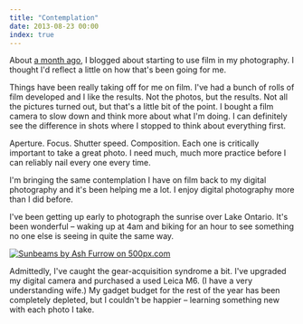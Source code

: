 ```yaml
---
title: "Contemplation"
date: 2013-08-23 00:00
index: true
---
```


About [a month ago](/blog/film), I blogged about starting to use film in my photography. I thought I'd reflect a little on how that's been going for me.

Things have been really taking off for me on film. I've had a bunch of rolls of film developed and I like the results. Not the photos, but the results. Not all the pictures turned out, but that's a little bit of the point. I bought a film camera to slow down and think more about what I'm doing. I can definitely see the difference in shots where I stopped to think about everything first.

Aperture. Focus. Shutter speed. Composition. Each one is critically important to take a great photo. I need much, much more practice before I can reliably nail every one every time.

I'm bringing the same contemplation I have on film back to my digital photography and it's been helping me a lot. I enjoy digital photography more than I did before.

I've been getting up early to photograph the sunrise over Lake Ontario. It's been wonderful – waking up at 4am and biking for an hour to see something no one else is seeing in quite the same way.

 [![Sunbeams by Ash Furrow on 500px.com](http://pcdn.500px.net/43453186/83d81bf6788364ebcfa7416494ce8c85d11de6b3/4.jpg)](http://500px.com/photo/43453186)

Admittedly, I've caught the gear-acquisition syndrome a bit. I've upgraded my digital camera and purchased a used Leica M6. (I have a very understanding wife.) My gadget budget for the rest of the year has been completely depleted, but I couldn't be happier – learning something new with each photo I take.

<!-- more -->
